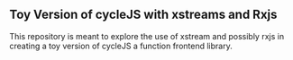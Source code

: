## Toy Version of cycleJS with xstreams and Rxjs

This repository is meant to explore the use of xstream and possibly rxjs in creating a toy  version of cycleJS a function frontend library.
